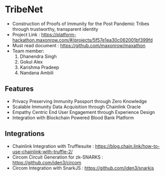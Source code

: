 # TribeNet
- Construction of Proofs of Immunity for the Post Pandemic Tribes through trustworthy, transparent identity
- Project Link : https://platform-hackathon.maxonrow.com/#/projects/5f57e1ea30c062001bf399fd
- Must read document : https://github.com/maxonrow/maxathon
- Team member: 
  1. Dhanendra Singh 
  2. Gokul Alex
  3. Karishma Pradeep 
  4. Nandana Ambili

## Features
- Privacy Preserving Immunity Passport through Zero Knowledge 
- Scalable Immunity Data Acquisition through Chainlink Oracle
- Empathy Centric End User Engagement through Experience Design
- Integration with Blockchain Powered Blood Bank Platform 

## Integrations
- Chainlink Integration with Trufflesuite : https://blog.chain.link/how-to-use-chainlink-with-truffle-2/
- Circom Circuit Generation for zk-SNARKS : https://github.com/iden3/circom
- Circom Integration with SnarkJS : https://github.com/iden3/snarkjs
